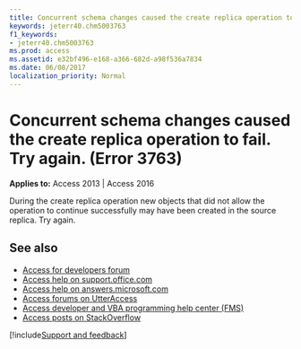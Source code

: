 ```yaml
---
title: Concurrent schema changes caused the create replica operation to fail. Try again. (Error 3763)
keywords: jeterr40.chm5003763
f1_keywords:
- jeterr40.chm5003763
ms.prod: access
ms.assetid: e32bf496-e168-a366-682d-a98f536a7834
ms.date: 06/08/2017
localization_priority: Normal
---
```



# Concurrent schema changes caused the create replica operation to fail. Try again. (Error 3763)

  

**Applies to:** Access 2013 | Access 2016

During the create replica operation new objects that did not allow the operation to continue successfully may have been created in the source replica. Try again.

## See also

- [Access for developers forum](https://social.msdn.microsoft.com/Forums/office/home?forum=accessdev)
- [Access help on support.office.com](https://support.office.com/search/results?query=Access)
- [Access help on answers.microsoft.com](https://answers.microsoft.com/)
- [Access forums on UtterAccess](http://www.utteraccess.com/forum/index.php?act=idx)
- [Access developer and VBA programming help center (FMS)](http://www.fmsinc.com/MicrosoftAccess/developer/)
- [Access posts on StackOverflow](https://stackoverflow.com/questions/tagged/ms-access)

[!include[Support and feedback](~/includes/feedback-boilerplate.md)]